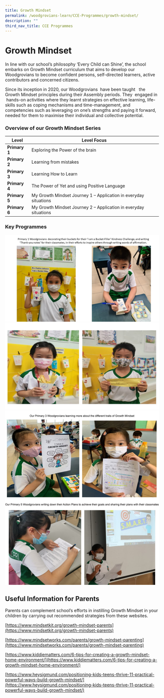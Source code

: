 ```yaml
---
title: Growth Mindset
permalink: /woodgrovians-learn/CCE-Programmes/growth-mindset/
description: ""
third_nav_title: CCE Programmes
---
```

# **Growth Mindset**

In line with our school’s philosophy ‘Every Child can Shine’, the school embarks on Growth Mindset curriculum that aims to develop our Woodgrovians to become confident persons, self-directed learners, active contributors and concerned citizens.

Since its inception in 2020, our Woodgrovians  have been taught   the Growth Mindset principles during their Assembly periods. They  engaged in  hands-on activities where they learnt strategies on effective learning, life-skills such as coping mechanisms and time-management, and competencies such as leveraging on one’s strengths and paying it forward, needed for them to maximise their individual and collective potential.  
  
### Overview of our Growth Mindset Series

| **Level** 	| Level Focus 	|
| ---	| ---	|
| **Primary 1** 	| Exploring the Power of the brain 	|
| **Primary 2** 	| Learning from mistakes 	|
| **Primary 3** 	| Learning How to Learn 	|
| **Primary 4** 	| The Power of Yet and using Positive Language 	|
| **Primary 5** 	| My Growth Mindset Journey 1 – Application in everyday situations 	|
| **Primary 6** 	| My Growth Mindset Journey 2 – Application in everyday situations 	|

### Key Programmes

![](/images/1%20Growth%20Mindset%20Photos.jpg)
![](/images/2%20Growth%20Mindset%20Photos.jpg)
![](/images/3a%20Growth%20Mindset%20Photos%20copy.jpg)
![](/images/4a%20Growth%20Mindset%20Photos%20copy.jpg)


Useful Information for Parents
------------------------------

Parents can complement school’s efforts in instilling Growth Mindset in your children by carrying out recommended strategies from these websites.

[https://www.mindsetkit.org/growth-mindset-parents](https://www.mindsetkit.org/growth-mindset-parents)

[https://www.mindsetworks.com/parents/growth-mindset-parenting](https://www.mindsetworks.com/parents/growth-mindset-parenting)

[https://www.kiddiematters.com/6-tips-for-creating-a-growth-mindset-home-environment/](https://www.kiddiematters.com/6-tips-for-creating-a-growth-mindset-home-environment/)

[https://www.heysigmund.com/positioning-kids-teens-thrive-11-practical-powerful-ways-build-growth-mindset/](https://www.heysigmund.com/positioning-kids-teens-thrive-11-practical-powerful-ways-build-growth-mindset/)